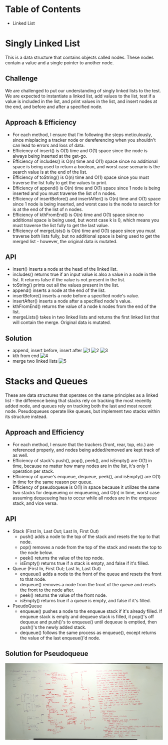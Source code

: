 # Table of Contents
- Linked List

# Singly Linked List
This is a data structure that contains objects called nodes. These nodes contain a value and a single pointer to another node. 

## Challenge
We are challenged to put our understanding of singly linked lists to the test. We are expected to instantiate a linked list, add values to the list, test if a value is included in the list, and print values in the list, and insert nodes at the end, and before and after a specified node. 

## Approach & Efficiency
- For each method, I ensure that I'm following the steps meticulously, since misplacing a tracker node or dereferencing when you shouldn't can lead to errors and loss of data. 
- Efficiency of insert() is O(1) time and O(1) space since the node is always being inserted at the get-go. 
- Efficiency of includes() is O(n) time and O(1) space since no additional space is being used to return a boolean, and worst case scenario is the search value is at the end of the list. 
- Efficiency of toString() is O(n) time and O(1) space since you must traverse the list fully to get the values to print. 
- Efficiency of append() is O(n) time and O(1) space since 1 node is being inserted and you must traverse the list of n nodes. 
- Efficiency of insertBefore() and insertAfter() is O(n) time and O(1) space since 1 node is being inserted, and worst case is the node to search for is at the end of the list of n nodes. 
- Efficiency of kthFromEnd() is O(n) time and O(1) space since no additional space is being used, but worst case k is 0, which means you must traverse the list fully to get the last value. 
- Efficiency of mergeLists() is O(n) time and O(1) space since you must traverse both lists fully, but no additional space is being used to get the merged list - however, the original data is mutated. 

## API
- insert() inserts a node at the head of the linked list. 
- includes() returns true if an input value is also a value in a node in the list. It returns false if the value is not present in the list. 
- toString() prints out all the values present in the list. 
- append() inserts a node at the end of the list. 
- insertBefore() inserts a node before a specified node's value. 
- insertAfter() inserts a node after a specified node's value. 
- kthFromEnd() returns the value of a node k nodes from the end of the list.
- mergeLists() takes in two linked lists and returns the first linked list that will contain the merge. Original data is mutated. 

## Solution
- append, insert before, insert after ![1](../assets/ll-insertion(1).jpg) ![2](../assets/ll-insertion(2).jpg) ![3](../assets/ll-insertion(3).jpg)
- kth from end ![4](../assets/ll-kthfromend.jpg)
- merge two linked lists ![5](../assets/ll-merge.jpg)

# Stacks and Queues
These are data structures that operates on the same principles as a linked list - the difference being that stacks rely on tracking the most recently added node, and queues rely on tracking both the last and most recent node. Pseudoqueues operate like queues, but implement two stacks within its structure instead.

## Approach and Efficiency
- For each method, I ensure that the trackers (front, rear, top, etc.) are referenced properly, and nodes being added/removed are kept track of as well. 
- Efficiency of stack's push(), pop(), peek(), and isEmpty() are O(1) in time, because no matter how many nodes are in the list, it's only 1 operation per stack. 
- Efficiency of queue's enqueue, dequeue, peek(), and isEmpty() are O(1) in time for the same reason per queue. 
- Efficiency of pseudoqueue is O(1) in space because it utilizes the same two stacks for dequeueing or enqueueing, and O(n) in time, worst case assuming dequeueing has to occur while all nodes are in the enqueue stack, and vice versa. 

## API
- Stack (First In, Last Out; Last In, First Out)
  - push() adds a node to the top of the stack and resets the top to that node. 
  - pop() removes a node from the top of the stack and resets the top to the node below. 
  - peek() returns the value of the top node. 
  - isEmpty() returns true if a stack is empty, and false if it's filled. 
- Queue (First In, First Out; Last In, Last Out) 
  - enqueue() adds a node to the front of the queue and resets the front to that node. 
  - dequeue() removes a node from the front of the queue and resets the front to the node after. 
  - peek() returns the value of the front node. 
  - isEmpty() returns true if a queue is empty, and false if it's filled. 
- PseudoQueue
  - enqueue() pushes a node to the enqueue stack if it's already filled. If enqueue stack is empty and dequeue stack is filled, it pop()'s off dequeue and push()'s to enqueue() until dequeue is emptied, then push()'s the newly added stack. 
  - dequeue() follows the same process as enqueue(), except returns the value of the last enqueue()'d node. 

## Solution for Pseudoqueue
![6](../assets/pseudoqueue.jpg)